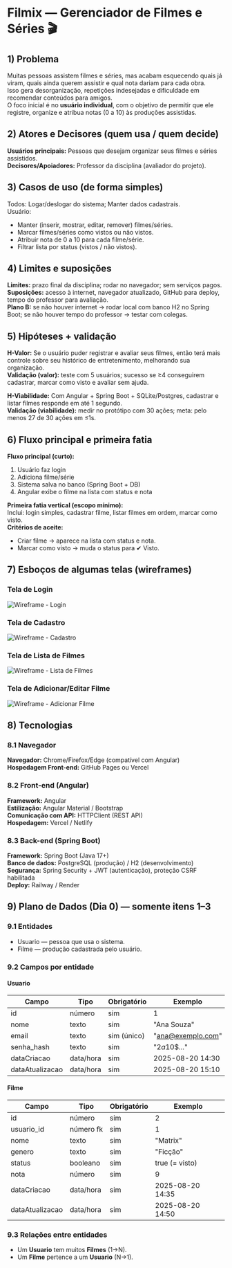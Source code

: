 # Filmix — Gerenciador de Filmes e Séries 🎬

## 1) Problema
Muitas pessoas assistem filmes e séries, mas acabam esquecendo quais já viram, quais ainda querem assistir e qual nota dariam para cada obra.  
Isso gera desorganização, repetições indesejadas e dificuldade em recomendar conteúdos para amigos.  
O foco inicial é no **usuário individual**, com o objetivo de permitir que ele registre, organize e atribua notas (0 a 10) às produções assistidas.

## 2) Atores e Decisores (quem usa / quem decide)
**Usuários principais:** Pessoas que desejam organizar seus filmes e séries assistidos.  
**Decisores/Apoiadores:** Professor da disciplina (avaliador do projeto).

## 3) Casos de uso (de forma simples)
Todos: Logar/deslogar do sistema; Manter dados cadastrais.  
Usuário:  
- Manter (inserir, mostrar, editar, remover) filmes/séries.  
- Marcar filmes/séries como vistos ou não vistos.  
- Atribuir nota de 0 a 10 para cada filme/série.  
- Filtrar lista por status (vistos / não vistos).

## 4) Limites e suposições
**Limites:** prazo final da disciplina; rodar no navegador; sem serviços pagos.  
**Suposições:** acesso à internet, navegador atualizado, GitHub para deploy, tempo do professor para avaliação.  
**Plano B:** se não houver internet → rodar local com banco H2 no Spring Boot; se não houver tempo do professor → testar com colegas.

## 5) Hipóteses + validação
**H-Valor:** Se o usuário puder registrar e avaliar seus filmes, então terá mais controle sobre seu histórico de entretenimento, melhorando sua organização.  
**Validação (valor):** teste com 5 usuários; sucesso se ≥4 conseguirem cadastrar, marcar como visto e avaliar sem ajuda.  

**H-Viabilidade:** Com Angular + Spring Boot + SQLite/Postgres, cadastrar e listar filmes responde em até 1 segundo.  
**Validação (viabilidade):** medir no protótipo com 30 ações; meta: pelo menos 27 de 30 ações em ≤1s.

## 6) Fluxo principal e primeira fatia
**Fluxo principal (curto):**  
1) Usuário faz login  
2) Adiciona filme/série  
3) Sistema salva no banco (Spring Boot + DB)  
4) Angular exibe o filme na lista com status e nota  

**Primeira fatia vertical (escopo mínimo):**  
Inclui: login simples, cadastrar filme, listar filmes em ordem, marcar como visto.  
**Critérios de aceite:**  
- Criar filme → aparece na lista com status e nota.  
- Marcar como visto → muda o status para ✔ Visto.

## 7) Esboços de algumas telas (wireframes)
### Tela de Login
![Wireframe - Login](Wireframes/1.png)

### Tela de Cadastro
![Wireframe - Cadastro](Wireframes/2.png)

### Tela de Lista de Filmes
![Wireframe - Lista de Filmes](Wireframes/3.png)

### Tela de Adicionar/Editar Filme
![Wireframe - Adicionar Filme](Wireframes/4.png)

## 8) Tecnologias
### 8.1 Navegador
**Navegador:** Chrome/Firefox/Edge (compatível com Angular)  
**Hospedagem Front-end:** GitHub Pages ou Vercel  

### 8.2 Front-end (Angular)
**Framework:** Angular  
**Estilização:** Angular Material / Bootstrap  
**Comunicação com API:** HTTPClient (REST API)  
**Hospedagem:** Vercel / Netlify  

### 8.3 Back-end (Spring Boot)
**Framework:** Spring Boot (Java 17+)  
**Banco de dados:** PostgreSQL (produção) / H2 (desenvolvimento)  
**Segurança:** Spring Security + JWT (autenticação), proteção CSRF habilitada  
**Deploy:** Railway / Render  

## 9) Plano de Dados (Dia 0) — somente itens 1–3
### 9.1 Entidades
- Usuario — pessoa que usa o sistema.  
- Filme — produção cadastrada pelo usuário.  

### 9.2 Campos por entidade
#### Usuario
| Campo           | Tipo      | Obrigatório | Exemplo            |
|-----------------|-----------|-------------|--------------------|
| id              | número    | sim         | 1                  |
| nome            | texto     | sim         | "Ana Souza"        |
| email           | texto     | sim (único) | "ana@exemplo.com"  |
| senha_hash      | texto     | sim         | "$2a$10$..."       |
| dataCriacao     | data/hora | sim         | 2025-08-20 14:30   |
| dataAtualizacao | data/hora | sim         | 2025-08-20 15:10   |

#### Filme
| Campo           | Tipo      | Obrigatório | Exemplo                 |
|-----------------|-----------|-------------|-------------------------|
| id              | número    | sim         | 2                       |
| usuario_id      | número fk | sim         | 1                       |
| nome            | texto     | sim         | "Matrix"                |
| genero          | texto     | sim         | "Ficção"                |
| status          | booleano  | sim         | true (= visto)          |
| nota            | número    | sim         | 9                       |
| dataCriacao     | data/hora | sim         | 2025-08-20 14:35        |
| dataAtualizacao | data/hora | sim         | 2025-08-20 14:50        |

### 9.3 Relações entre entidades
- Um **Usuario** tem muitos **Filmes** (1→N).  
- Um **Filme** pertence a um **Usuario** (N→1).  
